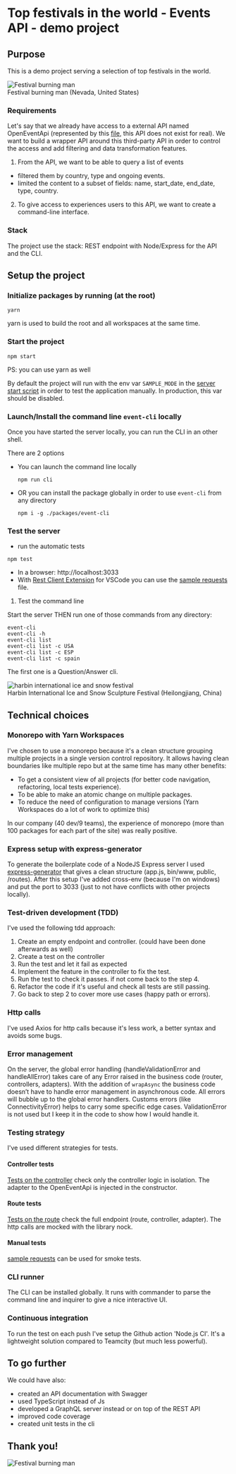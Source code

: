 # Top festivals in the world - Events API - demo project

## Purpose

This is a demo project serving a selection of top festivals in the world.

![Festival burning man](./doc-resources/festival-burning-man.jpg)  
Festival burning man (Nevada, United States)

### Requirements

Let's say that we already have access to a external API named OpenEventApi (represented by this [file](./packages/server/tests/mock/events-all.json), this API does not exist for real). We want to build a wrapper API around this third-party API in order to control the access and add filtering and data transformation features.

1. From the API, we want to be able to query a list of events

- filtered them by country, type and ongoing events.
- limited the content to a subset of fields: name, start_date, end_date, type, country.

2. To give access to experiences users to this API, we want to create a command-line interface.

### Stack

The project use the stack: REST endpoint with Node/Express for the API and the CLI.

## Setup the project

### Initialize packages by running (at the root)

```
yarn
```

yarn is used to build the root and all workspaces at the same time.

### Start the project

```
npm start
```

PS: you can use yarn as well

By default the project will run with the env var `SAMPLE_MODE` in the [server start script](./packages/server/package.json) in order to test the application manually. In production, this var should be disabled.

### Launch/Install the command line `event-cli` locally

Once you have started the server locally, you can run the CLI in an other shell.

There are 2 options

- You can launch the command line locally

  ```
  npm run cli
  ```

- OR you can install the package globally in order to use `event-cli` from any directory

  ```
  npm i -g ./packages/event-cli
  ```

### Test the server

- run the automatic tests

```
npm test
```

- In a browser: http://localhost:3033
- With [Rest Client Extension](https://marketplace.visualstudio.com/items?itemName=humao.rest-client) for VSCode you can use the [sample requests](./packages/server/tests/manual/events.http) file.

1. Test the command line

Start the server THEN run one of those commands from any directory:

```
event-cli
event-cli -h
event-cli list
event-cli list -c USA
event-cli list -c ESP
event-cli list -c spain
```

The first one is a Question/Answer cli.

![harbin international ice and snow festival](./doc-resources/harbin.jpg)  
Harbin International Ice and Snow Sculpture Festival (Heilongjiang, China)

## Technical choices

### Monorepo with Yarn Workspaces

I've chosen to use a monorepo because it's a clean structure grouping multiple projects in a single version control repository. It allows having clean boundaries like multiple repo but at the same time has many other benefits:

- To get a consistent view of all projects (for better code navigation, refactoring, local tests experience).
- To be able to make an atomic change on multiple packages.
- To reduce the need of configuration to manage versions (Yarn Workspaces do a lot of work to optimize this)

In our company (40 dev/9 teams), the experience of monorepo (more than 100 packages for each part of the site) was really positive.

### Express setup with express-generator

To generate the boilerplate code of a NodeJS Express server I used [express-generator](https://www.npmjs.com/package/express-generator) that gives a clean structure (app.js, bin/www, public, /routes). After this setup I've added cross-env (because I'm on windows) and put the port to 3033 (just to not have conflicts with other projects locally).

### Test-driven development (TDD)

I've used the following tdd approach:

1. Create an empty endpoint and controller. (could have been done afterwards as well)
2. Create a test on the controller
3. Run the test and let it fail as expected
4. Implement the feature in the controller to fix the test.
5. Run the test to check it passes. if not come back to the step 4.
6. Refactor the code if it's useful and check all tests are still passing.
7. Go back to step 2 to cover more use cases (happy path or errors).

### Http calls

I've used Axios for http calls because it's less work, a better syntax and avoids some bugs.

### Error management

On the server, the global error handling (handleValidationError and handleAllError) takes care of any Error raised in the business code (router, controllers, adapters).
With the addition of `wrapAsync` the business code doesn’t have to handle error management in asynchronous code. All errors will bubble up to the global error handlers.
Customs errors (like ConnectivityError) helps to carry some specific edge cases. ValidationError is not used but I keep it in the code to show how I would handle it.

### Testing strategy

I've used different strategies for tests.

#### Controller tests

[Tests on the controller](./packages/server/controllers/events-controller.test.js) check only the controller logic in isolation. The adapter to the OpenEventApi is injected in the constructor.

#### Route tests

[Tests on the route](./packages/server/routes/events.test.js) check the full endpoint (route, controller, adapter). The http calls are mocked with the library nock.

#### Manual tests

[sample requests](./packages/server/tests/manual/events.http) can be used for smoke tests.

### CLI runner

The CLI can be installed globally. It runs with commander to parse the command line and inquirer to give a nice interactive UI.

### Continuous integration

To run the test on each push I've setup the Github action 'Node.js CI'. It's a lightweight solution compared to Teamcity (but much less powerful).

## To go further

We could have also:

- created an API documentation with Swagger
- used TypeScript instead of Js
- developed a GraphQL server instead or on top of the REST API
- improved code coverage
- created unit tests in the cli

## Thank you!

![Festival burning man](./doc-resources/festival-burning-man-2.jpg)
